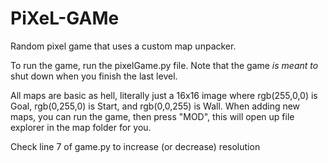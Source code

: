 # PiXeL-GAMe
Random pixel game that uses a custom map unpacker.

To run the game, run the pixelGame.py file. Note that the game *is meant to* shut down when you finish the last level.

All maps are basic as hell, literally just a 16x16 image where rgb(255,0,0) is Goal, rgb(0,255,0) is Start, and rgb(0,0,255) is Wall.
When adding new maps, you can run the game, then press "MOD", this will open up file explorer in the map folder for you.

Check line 7 of game.py to increase (or decrease) resolution

